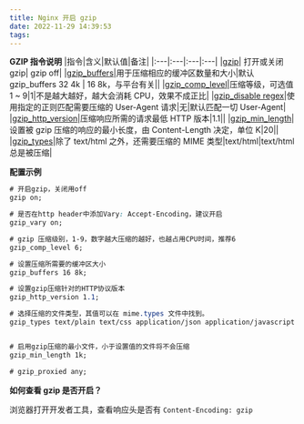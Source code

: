 ```yaml
---
title: Nginx 开启 gzip
date: 2022-11-29 14:39:53
tags:
---
```



**GZIP 指令说明**
|指令|含义|默认值|备注|
|:---|:---|:---|:---|
|[gzip](http://nginx.org/en/docs/http/ngx_http_gzip_module.html#gzip)| 打开或关闭 gzip| gzip off|
|[gzip_buffers](http://nginx.org/en/docs/http/ngx_http_gzip_module.html#gzip_buffers)|用于压缩相应的缓冲区数量和大小|默认 gzip_buffers 32 4k \| 16 8k，与平台有关||
|[gzip_comp_level](http://nginx.org/en/docs/http/ngx_http_gzip_module.html#gzip_comp_level)|压缩等级，可选值 1 ~ 9|1|不是越大越好，越大会消耗 CPU，效果不成正比|
|[gzip_disable regex](http://nginx.org/en/docs/http/ngx_http_gzip_module.html#gzip_disable)|使用指定的正则匹配需要压缩的 User-Agent 请求|无|默认匹配一切 User-Agent|
|[gzip_http_version](http://nginx.org/en/docs/http/ngx_http_gzip_module.html#gzip_http_version)|压缩响应所需的请求最低 HTTP 版本|1.1||
|[gzip_min_length](http://nginx.org/en/docs/http/ngx_http_gzip_module.html#gzip_min_length)|设置被 gzip 压缩的响应的最小长度，由 Content-Length 决定，单位 K|20||
|[gzip_types](http://nginx.org/en/docs/http/ngx_http_gzip_module.html#gzip_types)|除了 text/html 之外，还需要压缩的 MIME 类型|text/html|text/html 总是被压缩|


**配置示例**

```css
# 开启gzip，关闭用off
gzip on;

# 是否在http header中添加Vary: Accept-Encoding，建议开启
gzip_vary on;

# gzip 压缩级别，1-9，数字越大压缩的越好，也越占用CPU时间，推荐6
gzip_comp_level 6;

# 设置压缩所需要的缓冲区大小 
gzip_buffers 16 8k;

# 设置gzip压缩针对的HTTP协议版本
gzip_http_version 1.1;

# 选择压缩的文件类型，其值可以在 mime.types 文件中找到。
gzip_types text/plain text/css application/json application/javascript


# 启用gzip压缩的最小文件，小于设置值的文件将不会压缩
gzip_min_length 1k;

# gzip_proxied any;
```


**如何查看 gzip 是否开启？**

浏览器打开开发者工具，查看响应头是否有 `Content-Encoding: gzip`